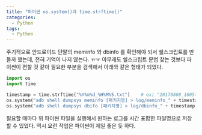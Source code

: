 ```yaml
---
title: "파이썬 os.system()과 time.strftime()"
categories:
  - Python
tags:
  - Python
---
```


주기적으로 안드로이드 단말의 meminfo 와 dbinfo 를 확인해야 되서 쉘스크립트를 만들까 했는데, 전혀 기억이 나지 않는다. ㅠㅜ
아무래도 쉘스크립트 문법 찾는 것보다 파이썬이 편할 것 같아 필요한 부분을 검색해서 아래와 같은 형태가 되었다.

```python
import os
import time

timestamp = time.strftime("%Y%m%d_%H%M%S.txt")    # ex) "20170808_160546.txt"
os.system("adb shell dumpsys meminfo [패키지명] > log/meminfo_" + timestamp)
os.system("adb shell dumpsys dbifo [패키지명] > log/dbinfo_" + timestamp)
```

필요할 때마다 위 파이썬 파일을 실행해서 원하는 로그를 시간 포함한 파일명으로 저장할 수 있었다.
역시 요런 작업은 파이썬이 제일 좋은 듯 하다.
